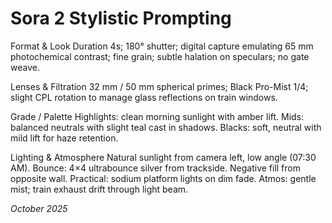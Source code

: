 # Sora 2 Stylistic Prompting

Format & Look
Duration 4s; 180° shutter; digital capture emulating 65 mm photochemical contrast; fine grain; subtle halation on speculars; no gate weave.

Lenses & Filtration
32 mm / 50 mm spherical primes; Black Pro-Mist 1/4; slight CPL rotation to manage glass reflections on train windows.

Grade / Palette
Highlights: clean morning sunlight with amber lift.
Mids: balanced neutrals with slight teal cast in shadows.
Blacks: soft, neutral with mild lift for haze retention.

Lighting & Atmosphere
Natural sunlight from camera left, low angle (07:30 AM).
Bounce: 4×4 ultrabounce silver from trackside.
Negative fill from opposite wall.
Practical: sodium platform lights on dim fade.
Atmos: gentle mist; train exhaust drift through light beam.

_October 2025_